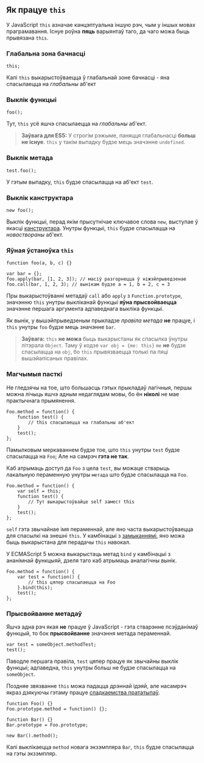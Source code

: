 ## Як працуе `this`

У JavaScript `this` азначае канцэптуальна іншую рэч, чым у іншых мовах праграмавання.
Існуе роўна **пяць** варыянтаў таго, да чаго можа быць прывязана `this`.

### Глабальна зона бачнасці

    this;

Калі `this` выкарыстоўваецца ў глабальнай зоне бачнасці - яна спасылаецца на *глабальны* аб'ект


### Выклік функцыі

    foo();

Тут, `this` усё яшчэ спасылаецца на *глабальны* аб'ект.

> **Заўвага для ES5:** У строгім рэжыме, паняцця глабальнасці **больш не існуе**.
> `this` у такім выпадку будзе мець значэнне `undefined`.

### Выклік метада

    test.foo();

У гэтым выпадку, `this` будзе спасылацца на аб'ект `test`.

### Выклік канструктара

    new foo();

Выклік функцыі, перад якім прысутнічае ключавое слова `new`, выступае ў якасці
[канструктара](#function.constructors). Унутры функцыі, `this` будзе спасылацца
на *новаствораны* аб'ект.

### Яўная ўстаноўка `this`

    function foo(a, b, c) {}

    var bar = {};
    foo.apply(bar, [1, 2, 3]); // масіў разгорнецца ў ніжэйпрыведзенае
    foo.call(bar, 1, 2, 3); // вынікам будзе a = 1, b = 2, c = 3

Пры выкарыстоўванні метадаў `call` або `apply` з `Function.prototype`, значэнню
`this` унутры выкліканай функцыі **яўна прысвойваецца** значэнне першага
аргумента адпаведнага выкліка функцыі.

Як вынік, у вышэйпрыведзеным прыкладзе *правіла метада* **не** працуе, і `this`
унутры `foo` будзе мець значэнне `bar`.

> **Заўвага:** `this` **не можа** быць выкарыстаны як спасылка ўнутры літэрала
> `Object`. Таму ў кодзе `var obj = {me: this}` `me` **не** будзе спасылацца на
> `obj`, бо `this` прывязваецца толькі па пяці вышэйапісаных правілах.

### Магчымыя пасткі

Не гледзячы на тое, што большасць гэтых прыкладаў лагічныя, першы можна лічыць
яшчэ адным недаглядам мовы, бо ён **ніколі** не мае практычнага прымянення.

    Foo.method = function() {
        function test() {
            // this спасылаецца на глабальны аб'ект
        }
        test();
    };

Памылковым меркаваннем будзе тое, што `this` унутры `test` будзе спасылацца на
`Foo`; Але на самрэч **гэта не так**.

Каб атрымаць доступ да `Foo` з цела `test`, вы можаце стварыць лакальную
пераменную унутры `метада` што будзе спасылацца на `Foo`.

    Foo.method = function() {
        var self = this;
        function test() {
            // Тут выкарыстоўвайце self замест this
        }
        test();
    };

`self` гэта звычайнае імя пераменнай, але яно часта выкарыстоўваецца для спасылкі
на знешні `this`. У камбінацыі з [замыканнямі](#function.closures), яно можа быць
выкарыстана для перадачы `this` навокал.

У ECMAScript 5 можна выкарыстаць метад `bind` у камбінацыі з ананімнай функцыяй,
дзеля таго каб атрымаць аналагічны вынік.

    Foo.method = function() {
        var test = function() {
            // this цяпер спасылаецца на Foo
        }.bind(this);
        test();
    };

### Прысвойванне метадаў

Яшчэ адна рэч якая **не** працуе ў JavaScript - гэта стварэнне псэўданімаў функцый,
то бок **прысвойванне** значэння метада пераменнай.

    var test = someObject.methodTest;
    test();

Паводле першага правіла, `test` цяпер працуе як звычайны выклік функцыі;
адпаведна, `this` унутры больш не будзе спасылацца на `someObject`.

Поздняе звязванне `this` можа падацца дрэннай ідэяй, але насамрэч якраз дзякуючы
гэтаму працуе [спадкаемства прататыпаў](#object.prototype).

    function Foo() {}
    Foo.prototype.method = function() {};

    function Bar() {}
    Bar.prototype = Foo.prototype;

    new Bar().method();

Калі выклікаецца `method` новага экзэмпляра `Bar`, `this` будзе спасылацца на гэты
экзэмпляр.
